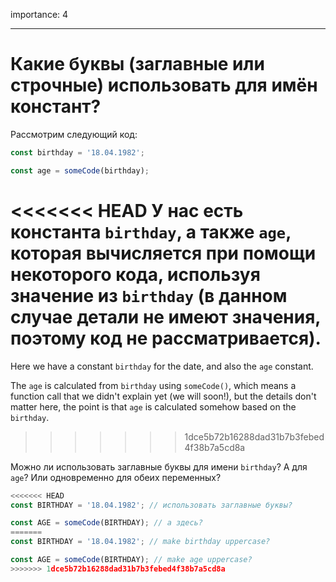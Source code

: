 importance: 4

---

# Какие буквы (заглавные или строчные) использовать для имён констант?

Рассмотрим следующий код:

```js
const birthday = '18.04.1982';

const age = someCode(birthday);
```

<<<<<<< HEAD
У нас есть константа `birthday`, а также `age`, которая вычисляется при помощи некоторого кода, используя значение из `birthday` (в данном случае детали не имеют значения, поэтому код не рассматривается).
=======
Here we have a constant `birthday` for the date, and also the `age` constant.

The `age` is calculated from `birthday` using `someCode()`, which means a function call that we didn't explain yet (we will soon!), but the details don't matter here, the point is that `age` is calculated somehow based on the `birthday`.
>>>>>>> 1dce5b72b16288dad31b7b3febed4f38b7a5cd8a

Можно ли использовать заглавные буквы для имени `birthday`? А для `age`? Или одновременно для обеих переменных?

```js
<<<<<<< HEAD
const BIRTHDAY = '18.04.1982'; // использовать заглавные буквы?

const AGE = someCode(BIRTHDAY); // а здесь?
=======
const BIRTHDAY = '18.04.1982'; // make birthday uppercase?

const AGE = someCode(BIRTHDAY); // make age uppercase?
>>>>>>> 1dce5b72b16288dad31b7b3febed4f38b7a5cd8a
```
